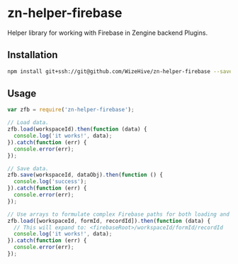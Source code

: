 # zn-helper-firebase

Helper library for working with Firebase in Zengine backend Plugins.

## Installation

```bash
npm install git+ssh://git@github.com/WizeHive/zn-helper-firebase --save
```

## Usage

```js
var zfb = require('zn-helper-firebase');

// Load data.
zfb.load(workspaceId).then(function (data) {
  console.log('it works!', data);
}).catch(function (err) {
  console.error(err);
});

// Save data.
zfb.save(workspaceId, dataObj).then(function () {
  console.log('success');
}).catch(function (err) {
  console.error(err);
});

// Use arrays to formulate complex Firebase paths for both loading and saving.
zfb.load([workspaceId, formId, recordId]).then(function (data) {
  // This will expand to: <firebaseRoot>/workspaceId/formId/recordId
  console.log('it works!', data);
}).catch(function (err) {
  console.error(err);
});
```
